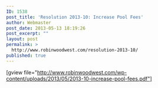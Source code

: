 ```yaml
---
ID: 1538
post_title: 'Resolution 2013-10: Increase Pool Fees'
author: Webmaster
post_date: 2013-05-13 18:19:26
post_excerpt: ""
layout: post
permalink: >
  http://www.robinwoodwest.com/resolution-2013-10/
published: true
---
```

[gview file="http://www.robinwoodwest.com/wp-content/uploads/2013/05/2013-10-increase-pool-fees.pdf"]